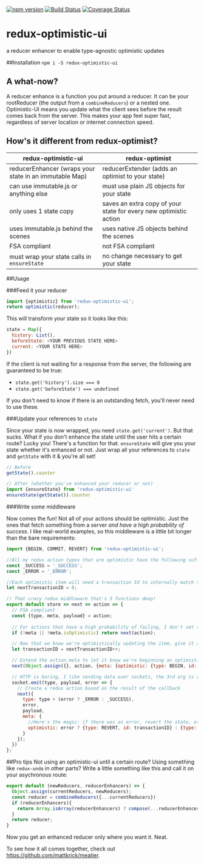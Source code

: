 [![npm version](https://badge.fury.io/js/redux-optimistic-ui.svg)](https://badge.fury.io/js/redux-optimistic-ui)
[![Build Status](https://travis-ci.org/mattkrick/redux-optimistic-ui.svg?branch=master)](https://travis-ci.org/mattkrick/redux-optimistic-ui)
[![Coverage Status](https://coveralls.io/repos/github/mattkrick/redux-optimistic-ui/badge.svg?branch=master)](https://coveralls.io/github/mattkrick/redux-optimistic-ui?branch=master)

# redux-optimistic-ui
a reducer enhancer to enable type-agnostic optimistic updates

##Installation
`npm i -S redux-optimistic-ui`

## A what-now?
A reducer enhance is a function you put around a reducer. 
It can be your rootReducer (the output from a `combineReducers`) or a nested one.
Optimistic-UI means you update what the client sees before the result comes back from the server.
This makes your app feel super fast, regardless of server location or internet connection speed.

## How's it different from redux-optimist?

| redux-optimistic-ui                                    | redux-optimist                                                    |
|--------------------------------------------------------|-------------------------------------------------------------------|
| reducerEnhancer (wraps your state in an immutable Map) | reducerExtender (adds an optimist to your state)                  |
| can use immutable.js or anything else                  | must use plain JS objects for your state                          |
| only uses 1 state copy                                 | saves an extra copy of your state for every new optimistic action |
| uses immutable.js behind the scenes                    | uses native JS objects behind the scenes                          |
| FSA compliant                                          | not FSA compliant                                                 |
| must wrap your state calls in `ensureState`            | no change necessary to get your state                             |
##Usage

###Feed it your reducer

```js
import {optimistic} from 'redux-optimistic-ui';
return optimistic(reducer);
```

This will transform your state so it looks like this:

```js
state = Map({
  history: List(),
  beforeState: <YOUR PREVIOUS STATE HERE>
  current: <YOUR STATE HERE>
})
```
If the client is not waiting for a response from the server, the following are guaranteed to be true:
- `state.get('history').size === 0`
- `state.get('beforeState') === undefined`

If you don't need to know if there is an outstanding fetch, you'll never need to use these.

###Update your references to `state`

Since your state is now wrapped, you need `state.get('current')`. 
But that sucks. What if you don't enhance the state until the user hits a certain route?
Lucky you! There's a function for that. `ensureState` will give you your state whether it's enhanced or not.
Just wrap all your references to `state` and `getState` with it & you're all set!

```js
// Before
getState().counter

// After (whether you've enhanced your reducer or not)
import {ensureState} from 'redux-optimistic-ui'
ensureState(getState()).counter
```

###Write some middleware

Now comes the fun! Not all of your actions should be optimistic. 
Just the ones that fetch something from a server *and have a high probability of success*.
I like real-world examples, so this middleware is a little bit longer than the bare requirements:

```js
import {BEGIN, COMMIT, REVERT} from 'redux-optimistic-ui';

//All my redux action types that are optimistic have the following suffixes, yours may vary
const _SUCCESS = '_SUCCESS';
const _ERROR = '_ERROR';

//Each optimistic item will need a transaction Id to internally match the BEGIN to the COMMIT/REVERT 
let nextTransactionID = 0;

// That crazy redux middleware that's 3 functions deep!
export default store => next => action => {
  // FSA compliant
  const {type, meta, payload} = action;
  
  // For actions that have a high probability of failing, I don't set the flag
  if (!meta || !meta.isOptimistic) return next(action);

  // Now that we know we're optimistically updating the item, give it an ID
  let transactionID = nextTransactionID++;

  // Extend the action.meta to let it know we're beginning an optimistic update
  next(Object.assign({}, action, {meta: {optimistic: {type: BEGIN, id: transactionID}}}));

  // HTTP is boring, I like sending data over sockets, the 3rd arg is a callback 
  socket.emit(type, payload, error => {
    // Create a redux action based on the result of the callback 
    next({
      type: type + (error ? _ERROR : _SUCCESS),
      error,
      payload,
      meta: {
        //Here's the magic: if there was an error, revert the state, otherwise, commit it
        optimistic: error ? {type: REVERT, id: transactionID} : {type: COMMIT, id: transactionID}
      }
    });
  })
};
```

##Pro tips
Not using an optimistic-ui until a certain route? Using something like `redux-undo` in other parts? Write a little something like this and call it on your asychronous route:

```js
export default (newReducers, reducerEnhancers) => {
  Object.assign(currentReducers, newReducers);
  const reducer = combineReducers({...currentReducers})
  if (reducerEnhancers){
    return Array.isArray(reducerEnhancers) ? compose(...reducerEnhancers)(reducer) : reducerEnhancers(reducer);
  }
  return reducer;
}
```
Now you get an enhanced reducer only where you want it. Neat.

To see how it all comes together, check out https://github.com/mattkrick/meatier.
